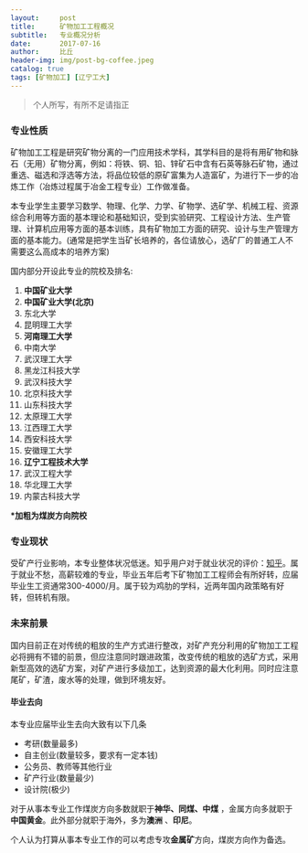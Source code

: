 ```yaml
---
layout:     post
title:      矿物加工工程概况
subtitle:   专业概况分析
date:       2017-07-16
author:     比丘
header-img: img/post-bg-coffee.jpeg
catalog: true
tags: [矿物加工] [辽宁工大]
---
```

> 个人所写，有所不足请指正

### 专业性质  


 矿物加工工程是研究矿物分离的一门应用技术学科，其学科目的是将有用矿物和脉石（无用）矿物分离，例如：将铁、铜、铅、锌矿石中含有石英等脉石矿物，通过重选、磁选和浮选等方法，将品位较低的原矿富集为人造富矿，为进行下一步的冶炼工作（冶炼过程属于冶金工程专业）工作做准备。  
 
本专业学生主要学习数学、物理、化学、力学、矿物学、选矿学、机械工程、资源综合利用等方面的基本理论和基础知识，受到实验研究、工程设计方法、生产管理、计算机应用等方面的基本训练，具有矿物加工方面的研究、设计与生产管理方面的基本能力。(通常是把学生当矿长培养的，各位请放心，选矿厂的普通工人不需要这么高成本的培养方案)  

国内部分开设此专业的院校及排名:  

1. **中国矿业大学**
1. **中国矿业大学(北京)**
1. 东北大学
1. 昆明理工大学
5. **河南理工大学**
6. 中南大学
7. 武汉理工大学
8. 黑龙江科技大学
9. 武汉科技大学
10. 北京科技大学
11. 山东科技大学
12. 太原理工大学
13. 江西理工大学
14. 西安科技大学
15. 安徽理工大学
16. **辽宁工程技术大学**
17. 武汉工程大学
18. 华北理工大学
19. 内蒙古科技大学  

**\*加粗为煤炭方向院校**

### 专业现状  

受矿产行业影响，本专业整体状况低迷。知乎用户对于就业状况的评价：[知乎](https://www.zhihu.com/question/20043324)。属于就业不愁，高薪较难的专业，毕业五年后考下矿物加工工程师会有所好转，应届毕业生工资通常300-4000/月。属于较为鸡肋的学科，近两年国内政策略有好转，但转机有限。  

### 未来前景  

国内目前正在对传统的粗放的生产方式进行整改，对矿产充分利用的矿物加工工程必将拥有不错的前景，但应注意同时跟进政策，改变传统的粗放的选矿方式，采用新型高效的选矿方案，对矿产进行多级加工，达到资源的最大化利用。同时应注意尾矿，矿渣，废水等的处理，做到环境友好。  

#### 毕业去向

本专业应届毕业生去向大致有以下几条  

- 考研(数量最多)  
- 自主创业(数量较多，要求有一定本钱)  
- 公务员、教师等其他行业  
- 矿产行业(数量最少)  
- 设计院(极少)  

对于从事本专业工作煤炭方向多数就职于**神华、同煤、中煤** ，金属方向多就职于**中国黄金**。此外部分就职于海外，多为**澳洲** 、**印尼**。  

个人认为打算从事本专业工作的可以考虑专攻**金属矿**方向，煤炭方向作为备选。

